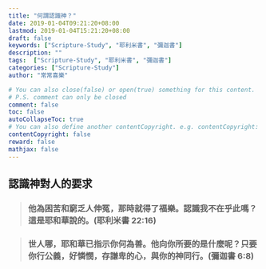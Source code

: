 ```yaml
---
title: "何謂認識神？"
date: 2019-01-04T09:21:20+08:00
lastmod: 2019-01-04T15:21:20+08:00
draft: false
keywords: ["Scripture-Study", "耶利米書", "彌迦書"]
description: ""
tags:  ["Scripture-Study", "耶利米書", "彌迦書"]
categories: ["Scripture-Study"]
author: "常常喜樂"

# You can also close(false) or open(true) something for this content.
# P.S. comment can only be closed
comment: false
toc: false
autoCollapseToc: true
# You can also define another contentCopyright. e.g. contentCopyright: "This is another copyright."
contentCopyright: false
reward: false
mathjax: false
---
```


## 認識神對人的要求

> ### 他為困苦和窮乏人伸冤，那時就得了福樂。認識我不在乎此嗎？這是耶和華說的。(耶利米書 22:16)

> ### 世人哪，耶和華已指示你何為善。他向你所要的是什麼呢？只要你行公義，好憐憫，存謙卑的心，與你的神同行。(彌迦書 6:8)